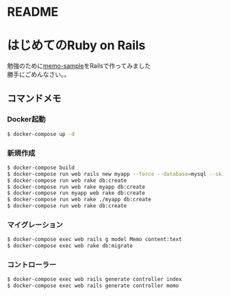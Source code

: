 # README
# はじめてのRuby on Rails
勉強のために[memo-sample](https://github.com/backpaper0/memo-sample)をRailsで作ってみました  
勝手にごめんなさい。。


## コマンドメモ
### Docker起動
```bash
$ docker-compose up -d
```

### 新規作成
```bash
$ docker-compose build
$ docker-compose run web rails new myapp --force --database=mysql --skip-bundle
$ docker-compose run web rake db:create
$ docker-compose run web rake myapp db:create
$ docker-compose run myapp web rake db:create
$ docker-compose run web rake ./myapp db:create
$ docker-compose run web rake db:create
```

### マイグレーション
```bash
$ docker-compose exec web rails g model Memo content:text
$ docker-compose exec web rake db:migrate
```

### コントローラー
```bash
$ docker-compose exec web rails generate controller index
$ docker-compose exec web rails generate controller memo
```

